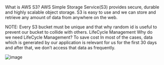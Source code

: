 What is AWS S3?
AWS Simple Storage Service(S3) provides secure, durable and highly scalable object storage. S3 is easy to use and we can store and retrieve any amount of data from anywhere on the web.

NOTE: Every S3 bucket must be unique and that why random id is useful to prevent our bucket to collide with others.
LifeCycle Management
Why do we need LifeCycle Management?
To save cost
In most of the cases, data which is generated by our application is relevant for us for the first 30 days and after that, we don’t access that data as frequently.

![image](https://user-images.githubusercontent.com/28998255/133905986-ba957df8-5da4-4714-9e9e-25bfbbcbe943.png)


